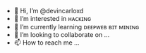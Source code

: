 - 👋 Hi, I’m @devincarloxd
- 👀 I’m interested in ʜᴀᴄᴋɪɴɢ
- 🌱 I’m currently learning ᴅᴇᴇᴩᴡᴇʙ ʙɪᴛ ᴍɪɴɪɴɢ
- 💞️ I’m looking to collaborate on ...
- 📫 How to reach me ...

<!---
paadithyan/paadithyan is a ✨ special ✨ repository because its `README.md` (this file) appears on your GitHub profile.
You can click the Preview link to take a look at your changes.
--->
